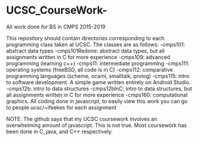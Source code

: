 # UCSC_CourseWork-
All work done for BS in CMPS 2015-2019

This repository should contain directories corresponding to each programming
class taken at UCSC. The classes are as follows: 
-cmps101: abstract data types
-cmps101Redone: abstract data types, but all assignments written
		in C for more experience
-cmps109: advanced programming (learning c++)
-cmps11: intermediate programming 
-cmps111: operating systems (freeBSD, all code is in C)
-cmps112: comparative programming languages (scheme, ocaml, 
	  smalltalk, prolog)
-cmps115: intro to software development. A simple game written 
	  entirely on Android Studio.
-cmps12b: intro to data structures
-cmps12bInC: intro to data structures, but all assignments 
	     written in C for more experience 
-cmps160: computational graphics. All coding done in javascript, 	   to easily view this work you can go to 
	  people.ucsc/~ifeekes  for each assignment 

NOTE: The github says that my UCSC coursework involves an 
overwhelming amount of javascript. This is not true. Most coursework has been done in C, java, and C++ respectively. 
